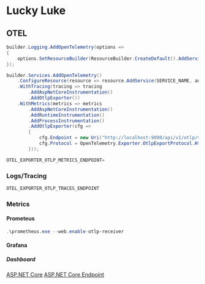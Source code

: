 # Lucky Luke

## OTEL

```csharp
builder.Logging.AddOpenTelemetry(options =>
{
    options.SetResourceBuilder(ResourceBuilder.CreateDefault().AddService(SERVICE_NAME, autoGenerateServiceInstanceId: false, serviceInstanceId: INSTANCE_ID)).AddOtlpExporter();
});

builder.Services.AddOpenTelemetry()
    .ConfigureResource(resource => resource.AddService(SERVICE_NAME, autoGenerateServiceInstanceId: false, serviceInstanceId: INSTANCE_ID))
    .WithTracing(tracing => tracing
        .AddAspNetCoreInstrumentation()
        .AddOtlpExporter())
    .WithMetrics(metrics => metrics
        .AddAspNetCoreInstrumentation()
        .AddRuntimeInstrumentation()
        .AddProcessInstrumentation()
        .AddOtlpExporter(cfg =>
        {
            cfg.Endpoint = new Uri("http://localhost:9090/api/v1/otlp/v1/metrics");
            cfg.Protocol = OpenTelemetry.Exporter.OtlpExportProtocol.HttpProtobuf;
        }));
```

```powershell
OTEL_EXPORTER_OTLP_METRICS_ENDPOINT=
```

### Logs/Tracing

```powershell
OTEL_EXPORTER_OTLP_TRACES_ENDPOINT
```

### Metrics

#### Prometeus

```powershell
.\prometheus.exe --web.enable-otlp-receiver
```

#### Grafana

##### Dashboard

[ASP.NET Core](https://grafana.com/grafana/dashboards/19924-asp-net-core/)
[ASP.NET Core Endpoint](https://grafana.com/grafana/dashboards/19925-asp-net-core-endpoint/)
